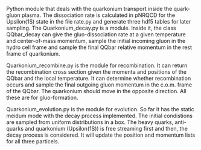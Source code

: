 Python module that deals with the quarkonium transport inside the quark-gluon plasma. The dissociation rate is calculated in pNRQCD for the Upsilon(1S) state in the file rate.py and generate three hdf5 tables for later sampling. The Quarkonium_decay.py is a module. Inside it, the class QQbar_decay can give the gluo-dissociation rate at a given temperature and center-of-mass momentum, sample the initial incoming gluon in the hydro cell frame and sample the final QQbar relative momentum in the rest frame of quarkonium.

Quarkonium_recombine.py is the module for recombination. It can return the recombination cross section given the momenta and positions of the QQbar and the local temperature. It can determine whether recombination occurs and sample the final outgoing gluon momentum in the c.o.m. frame of the QQbar. The quarkonium should move in the opposite direction. All these are for gluo-formation.

Quarkonium_evolution.py is the module for evolution. So far it has the static meidum mode with the decay process implemented. The initial condistions are sampled from uniform distributions in a box. The heavy quarks, anti-quarks and quarkonium (Upsilon(1S)) is free streaming first and then, the decay process is considered. It will update the position and momentum lists for all three particels. 
